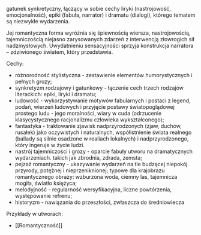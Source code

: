 gatunek synkretyczny, łączący w sobie cechy liryki (nastrojowość, emocjonalność), epiki (fabuła, narrator) i dramatu (dialogi), którego tematem są niezwykłe wydarzenia. 

Jej romantyczna forma wyróżnia się śpiewnością wiersza, nastrojowością, tajemniczością niejasno zarysowanych zdarzeń z interwencją złowrogich sił nadzmysłowych. Uwydatnieniu sensacyjności sprzyja konstrukcja narratora – zdziwionego światem, który przedstawia.

Cechy:
- różnorodność stylistyczna - zestawienie elementów humorystycznych i pełnych grozy;
- synkretyzm rodzajowy i gatunkowy - łączenie cech trzech rodzajów literackich: epiki, liryki i dramatu;
- ludowość - wykorzystywanie motywów fabularnych i postaci z legend, podań, wierzeń ludowych i przyjęcie postawy światopoglądowej prostego ludu - jego moralności, wiary w cuda (odrzucenie klasycystycznego racjonalizmu człowieka wykształconego);
- fantastyka - traktowanie zjawisk nadprzyrodzonych (zjaw, duchów, rusałek) jako oczywistych i naturalnych, współistnienie świata realnego (ballady są silnie osadzone w realiach lokalnych) i nadprzyrodzonego, który ingeruje w życie ludzi.
- nastrój tajemniczości i grozy - oparcie fabuły utworu na dramatycznych wydarzeniach. takich jak zbrodnia, zdrada, zemsta;
- pejzaż romantyczny - ukazywanie wydarzeń na tle budzącej niepokój przyrody, potężnej i nieprzeniknionej; typowe dla krajobrazu romantycznego obrazy: wzburzona woda, ciemny las, tajemnicza mogiła, światło księżyca;
- melodyjność - regularność wersyfikacyjna, liczne powtórzenia, występowanie refrenu;
- historyzm - nawiązania do przeszłości, zwłaszcza do średniowiecza

Przykłady w utworach:
- [[Romantyczność]]
